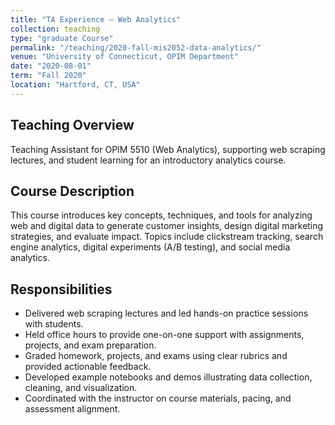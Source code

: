 ```yaml
---
title: "TA Experience — Web Analytics"
collection: teaching
type: "graduate Course"
permalink: "/teaching/2020-fall-mis2052-data-analytics/"
venue: "University of Connecticut, OPIM Department"
date: "2020-08-01"
term: "Fall 2020"
location: "Hartford, CT, USA"
---
```


## Teaching Overview
Teaching Assistant for OPIM 5510 (Web Analytics), supporting web scraping lectures, and student learning for an introductory analytics course.

## Course Description
This course introduces key concepts, techniques, and tools for analyzing web and digital data to generate customer insights, design digital marketing strategies, and evaluate impact. Topics include clickstream tracking, search engine analytics, digital experiments (A/B testing), and social media analytics.

## Responsibilities
- Delivered web scraping lectures and led hands-on practice sessions with students.
- Held office hours to provide one-on-one support with assignments, projects, and exam preparation.
- Graded homework, projects, and exams using clear rubrics and provided actionable feedback.
- Developed example notebooks and demos illustrating data collection, cleaning, and visualization.
- Coordinated with the instructor on course materials, pacing, and assessment alignment.
